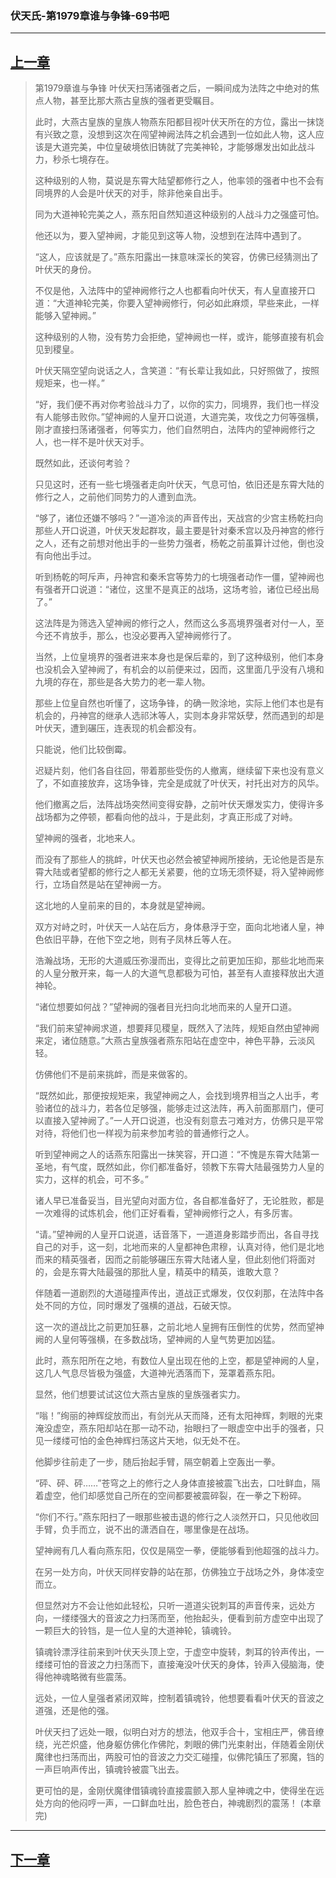 ### 伏天氏-第1979章谁与争锋-69书吧

--------
[上一章](./358c5d67596b3c5d320303ff8e6eb3f4.md)
--------


>
>
>
>第1979章谁与争锋
>叶伏天扫荡诸强者之后，一瞬间成为法阵之中绝对的焦点人物，甚至比那大燕古皇族的强者更受瞩目。
>
>此时，大燕古皇族的皇族人物燕东阳都目视叶伏天所在的方位，露出一抹饶有兴致之意，没想到这次在闯望神阙法阵之机会遇到一位如此人物，这人应该是大道完美，中位皇破境依旧铸就了完美神轮，才能够爆发出如此战斗力，秒杀七境存在。
>
>这种级别的人物，莫说是东霄大陆望都修行之人，他率领的强者中也不会有同境界的人会是叶伏天的对手，除非他亲自出手。
>
>同为大道神轮完美之人，燕东阳自然知道这种级别的人战斗力之强盛可怕。
>
>他还以为，要入望神阙，才能见到这等人物，没想到在法阵中遇到了。
>
>“这人，应该就是了。”燕东阳露出一抹意味深长的笑容，仿佛已经猜测出了叶伏天的身份。
>
>不仅是他，入法阵中的望神阙修行之人也都看向叶伏天，有人皇直接开口道：“大道神轮完美，你要入望神阙修行，何必如此麻烦，早些来此，一样能够入望神阙。”
>
>这种级别的人物，没有势力会拒绝，望神阙也一样，或许，能够直接有机会见到稷皇。
>
>叶伏天隔空望向说话之人，含笑道：“有长辈让我如此，只好照做了，按照规矩来，也一样。”
>
>“好，我们便不再对你考验战斗力了，以你的实力，同境界，我们也一样没有人能够击败你。”望神阙的人皇开口说道，大道完美，攻伐之力何等强横，刚才直接扫荡诸强者，何等实力，他们自然明白，法阵内的望神阙修行之人，也一样不是叶伏天对手。
>
>既然如此，还谈何考验？
>
>只见这时，还有一些七境强者走向叶伏天，气息可怕，依旧还是东霄大陆的修行之人，之前他们同势力的人遭到血洗。
>
>“够了，诸位还嫌不够吗？”一道冷淡的声音传出，天战宫的少宫主杨乾扫向那些人开口说道，叶伏天发起群攻，最主要是针对秦禾宫以及丹神宫的修行之人，还有之前想对他出手的一些势力强者，杨乾之前虽算计过他，倒也没有向他出手过。
>
>听到杨乾的呵斥声，丹神宫和秦禾宫等势力的七境强者动作一僵，望神阙也有强者开口说道：“诸位，这里不是真正的战场，这场考验，诸位已经出局了。”
>
>这法阵是为筛选入望神阙的修行之人，然而这么多高境界强者对付一人，至今还不肯放手，那么，也没必要再入望神阙修行了。
>
>当然，上位皇境界的强者进来本身也是保后辈的，到了这种级别，他们本身也没机会入望神阙了，有机会的以前便来过，因而，这里面几乎没有八境和九境的存在，那些是各大势力的老一辈人物。
>
>那些上位皇自然也听懂了，这场争锋，的确一败涂地，实际上他们本也是有机会的，丹神宫的继承人选祁沐等人，实则本身非常妖孽，然而遇到的却是叶伏天，遭到碾压，连表现的机会都没有。
>
>只能说，他们比较倒霉。
>
>迟疑片刻，他们各自往回，带着那些受伤的人撤离，继续留下来也没有意义了，不如直接放弃，这场争锋，完全是成就了叶伏天，衬托出对方的风华。
>
>他们撤离之后，法阵战场突然间变得安静，之前叶伏天爆发实力，使得许多战场都为之停顿，都看向他的战斗，于是此刻，才真正形成了对峙。
>
>望神阙的强者，北地来人。
>
>而没有了那些人的挑衅，叶伏天也必然会被望神阙所接纳，无论他是否是东霄大陆或者望都的修行之人都无关紧要，他的立场无须怀疑，将入望神阙修行，立场自然是站在望神阙一方。
>
>这北地的人皇前来的目的，本身就是望神阙。
>
>双方对峙之时，叶伏天一人站在后方，身体悬浮于空，面向北地诸人皇，神色依旧平静，在他下空之地，则有子凤林丘等人在。
>
>浩瀚战场，无形的大道威压弥漫而出，变得比之前更加压抑，那些北地而来的人皇分散开来，每一人的大道气息都极为可怕，甚至有人直接释放出大道神轮。
>
>“诸位想要如何战？”望神阙的强者目光扫向北地而来的人皇开口道。
>
>“我们前来望神阙求道，想要拜见稷皇，既然入了法阵，规矩自然由望神阙来定，诸位随意。”大燕古皇族强者燕东阳站在虚空中，神色平静，云淡风轻。
>
>仿佛他们不是前来挑衅，而是来做客的。
>
>“既然如此，那便按规矩来，我望神阙之人，会找到境界相当之人出手，考验诸位的战斗力，若各位足够强，能够走过这法阵，再入前面那扇门，便可以直接入望神阙了。”一人开口说道，也没有刻意去刁难对方，仿佛只是平常对待，将他们也一样视为前来参加考验的普通修行之人。
>
>听到望神阙之人的话燕东阳露出一抹笑容，开口道：“不愧是东霄大陆第一圣地，有气度，既然如此，你们都准备好，领教下东霄大陆最强势力人皇的实力，这样的机会，可不多。”
>
>诸人早已准备妥当，目光望向对面方位，各自都准备好了，无论胜败，都是一次难得的试炼机会，他们正好看看，望神阙修行之人，有多厉害。
>
>“请。”望神阙的人皇开口说道，话音落下，一道道身影踏步而出，各自寻找自己的对手，这一刻，北地而来的人皇都神色肃穆，认真对待，他们是北地而来的精英强者，因而之前能够碾压东霄大陆诸人皇，但此刻他们将面对的，会是东霄大陆最强的那批人皇，精英中的精英，谁敢大意？
>
>伴随着一道剧烈的大道碰撞声传出，道战正式爆发，仅仅刹那，在法阵中各处不同的方位，同时爆发了强横的道战，石破天惊。
>
>这一次的道战比之前更加狂暴，之前北地人皇拥有压倒性的优势，然而望神阙的人皇何等强横，在多数战场，望神阙的人皇气势更加凶猛。
>
>此时，燕东阳所在之地，有数位人皇出现在他的上空，都是望神阙的人皇，这几人气息尽皆极为强盛，大道神光洒落而下，笼罩着燕东阳。
>
>显然，他们想要试试这位大燕古皇族的皇族强者实力。
>
>“嗡！”绚丽的神辉绽放而出，有剑光从天而降，还有太阳神辉，刺眼的光束淹没虚空，燕东阳却站在那一动不动，抬眼扫了一眼虚空中出手的强者，只见一缕缕可怕的金色神辉扫荡这片天地，似无处不在。
>
>他脚步往前走了一步，随后抬起手臂，隔空朝着上空轰出一拳。
>
>“砰、砰、砰……”苍穹之上的修行之人身体直接被震飞出去，口吐鲜血，隔着虚空，他们却感觉自己所在的空间都要被震碎裂，在一拳之下粉碎。
>
>“你们不行。”燕东阳扫了一眼那些被击退的修行之人淡然开口，只见他收回手臂，负手而立，说不出的潇洒自在，哪里像是在战场。
>
>望神阙有几人看向燕东阳，仅仅是隔空一拳，便能够看到他超强的战斗力。
>
>在另一处方向，叶伏天同样安静的站在那，仿佛独立于战场之外，身体凌空而立。
>
>但显然对方不会让他如此轻松，只听一道道尖锐刺耳的声音传来，远处方向，一缕缕强大的音波之力扫荡而至，他抬起头，便看到前方虚空中出现了一颗巨大的铃铛，是一位人皇的大道神轮，镇魂铃。
>
>镇魂铃漂浮往前来到叶伏天头顶上空，于虚空中旋转，刺耳的铃声传出，一缕缕可怕的音波之力扫荡而下，直接淹没叶伏天的身体，铃声入侵脑海，使得他神魂略微有些震荡。
>
>远处，一位人皇强者紧闭双眸，控制着镇魂铃，他想要看看叶伏天的音波之道强，还是他的强。
>
>叶伏天扫了远处一眼，似明白对方的想法，他双手合十，宝相庄严，佛音缭绕，光芒炽盛，他身躯仿佛化作佛陀，刺眼的佛门光束射出，伴随着金刚伏魔律也扫荡而出，两股可怕的音波之力交汇碰撞，似佛陀镇压了邪魔，铛的一声巨响声传出，镇魂铃被震飞出去。
>
>更可怕的是，金刚伏魔律借镇魂铃直接震颤入那人皇神魂之中，使得坐在远处方向的他闷哼一声，一口鲜血吐出，脸色苍白，神魂剧烈的震荡！
>(本章完)
>
>

--------
[下一章](./a24de65a1b28e47fbdecaafe20d37d76.md)
--------
